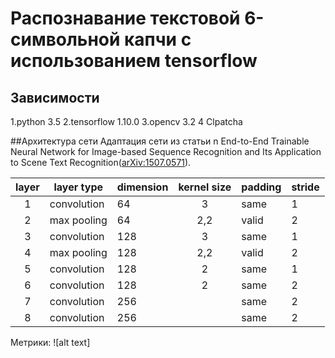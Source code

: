 # Распознавание текстовой 6-символьной капчи с использованием tensorflow


## Зависимости 
  1.python 3.5
  2.tensorflow 1.10.0
  3.opencv 3.2
  4 Clpatcha

##Архитектура сети 
Адаптация сети из статьи n End-to-End Trainable Neural Network for Image-based 
Sequence Recognition and Its Application to Scene Text Recognition([arXiv:1507.0571](https://arxiv.org/abs/1507.05717)).

| layer |  layer type |  dimension  |  kernel size   |   padding   |   stride   |
|:-----:|-------------|-------------|:--------------:|-------------|------------|
|   1   | convolution |     64      |       3        |    same     |     1      |
|   2   | max pooling |     64      |      2,2       |    valid    |     2      |
|   3   | convolution |     128     |       3        |    same     |     1      |
|   4   | max pooling |     128     |      2,2       |    valid    |     2      |
|   5   | convolution |     128     |       2        |    same     |     1      |
|   6   | convolution |     128     |       2        |    same     |     2      |
|   7   | convolution |     256     |                |    same     |     2      |
|   8   | convolution |     256     |                |    same     |     2      |

Метрики:
![alt text]
